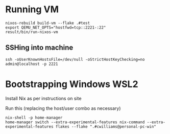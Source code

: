 # Running VM

```
nixos-rebuild build-vm --flake .#test
export QEMU_NET_OPTS="hostfwd=tcp::2221-:22"
result/bin/run-nixos-vm
```

## SSHing into machine

```
ssh -oUserKnownHostsFile=/dev/null -oStrictHostKeyChecking=no admin@localhost -p 2221
```

# Bootstrapping Windows WSL2

Install Nix as per instructions on site

Run this (replacing the host/user combo as necessary)
```
nix-shell -p home-manager
home-manager switch --extra-experimental-features nix-command --extra-experimental-features flakes --flake ".#cwilliams@personal-pc-win"
```
